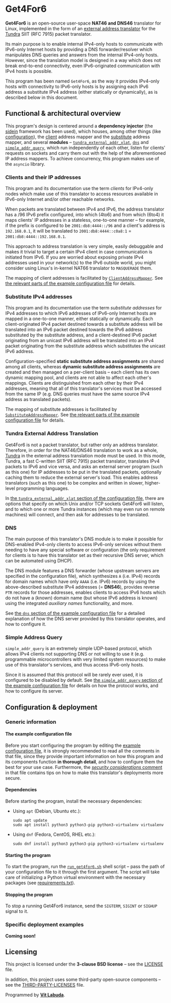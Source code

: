 <!--
Copyright (c) 2022 Vít Labuda. All rights reserved.

Redistribution and use in source and binary forms, with or without modification, are permitted provided that the
following conditions are met:
 1. Redistributions of source code must retain the above copyright notice, this list of conditions and the following
    disclaimer.
 2. Redistributions in binary form must reproduce the above copyright notice, this list of conditions and the
    following disclaimer in the documentation and/or other materials provided with the distribution.
 3. Neither the name of the copyright holder nor the names of its contributors may be used to endorse or promote
    products derived from this software without specific prior written permission.

THIS SOFTWARE IS PROVIDED BY THE COPYRIGHT HOLDERS AND CONTRIBUTORS "AS IS" AND ANY EXPRESS OR IMPLIED WARRANTIES,
INCLUDING, BUT NOT LIMITED TO, THE IMPLIED WARRANTIES OF MERCHANTABILITY AND FITNESS FOR A PARTICULAR PURPOSE ARE
DISCLAIMED. IN NO EVENT SHALL THE COPYRIGHT HOLDER OR CONTRIBUTORS BE LIABLE FOR ANY DIRECT, INDIRECT, INCIDENTAL,
SPECIAL, EXEMPLARY, OR CONSEQUENTIAL DAMAGES (INCLUDING, BUT NOT LIMITED TO, PROCUREMENT OF SUBSTITUTE GOODS OR
SERVICES; LOSS OF USE, DATA, OR PROFITS; OR BUSINESS INTERRUPTION) HOWEVER CAUSED AND ON ANY THEORY OF LIABILITY,
WHETHER IN CONTRACT, STRICT LIABILITY, OR TORT (INCLUDING NEGLIGENCE OR OTHERWISE) ARISING IN ANY WAY OUT OF THE USE
OF THIS SOFTWARE, EVEN IF ADVISED OF THE POSSIBILITY OF SUCH DAMAGE.
-->

# Get4For6
**Get4For6** is an open-source user-space **NAT46 and DNS46** translator for Linux, implemented in the form of an
[external address translator](https://github.com/vitlabuda/tundra-nat64/blob/main/external_addr_xlat/EXTERNAL-ADDR-XLAT-PROTOCOL.md)
for the [Tundra](https://github.com/vitlabuda/tundra-nat64) SIIT (RFC 7915) packet translator.

Its main purpose is to enable internal IPv4-only hosts to communicate with IPv6-only Internet hosts by providing a 
DNS forwarder/resolver which manipulates DNS queries and answers from the internal IPv4-only hosts. However, since the
translation model is designed in a way which does not break end-to-end connectivity, even IPv6-originated 
communication with IPv4 hosts is possible.

This program has been named `Get4For6`, as the way it provides IPv4-only hosts with connectivity to IPv6-only hosts is
by assigning each IPv6 address a substitute IPv4 address (either statically or dynamically), as is described below in 
this document.





## Functional & architectural overview
This program's design is centered around a **dependency injector** (the [sidein](https://github.com/vitlabuda/sidein)
framework has been used), which houses, among other things (like [configuration](src/get4for6/config)), the 
[client](src/get4for6/addr_mapper/client) address mapper and the [substitute](src/get4for6/addr_mapper/substitute) 
address mapper, and several **modules** – [`tundra_external_addr_xlat`](src/get4for6/modules/m_xax), 
[`dns`](src/get4for6/modules/m_dns) and [`simple_addr_query`](src/get4for6/modules/m_saq), which run independently 
of each other, listen for clients' requests on sockets and carry them out with the help of the aforementioned IP 
address mappers. To achieve concurrency, this program makes use of the `asyncio` library.



### Clients and their IP addresses
This program and its documentation use the term _clients_ for IPv4-only nodes which make use of this translator to
access resources available in IPv6-only Internet and/or other reachable networks. 

When packets are translated between IPv4 and IPv6, the address translator has a /96 IPv6 prefix configured, into 
which (4to6) and from which (6to4) it maps clients' IP addresses in a stateless, one-to-one manner – for example, if 
the prefix is configured to be `2001:db8:4444::/96` and a client's address is `192.168.0.1`, it will be translated to 
`2001:db8:4444::c0a8:1` = `2001:db8:4444::192.168.0.1`.

This approach to address translation is very simple, easily debuggable and makes it trivial to target a certain IPv4
client in case communication is initiated from IPv6. If you are worried about exposing private IPv4 addresses
used in your network(s) to the IPv6 outside world, you might consider using Linux's in-kernel NAT66 translator to 
`MASQUERADE` them.

The mapping of client addresses is facilitated by 
[`ClientAddressMapper`](src/get4for6/addr_mapper/client/ClientAddressMapper.py). 
See [the relevant parts of the example configuration file](get4for6.example.toml#L21-L43) for details.



### Substitute IPv4 addresses
This program and its documentation use the term _substitute addresses_ for IPv4 addresses to which IPv6 addresses
of IPv6-only Internet hosts are mapped in a one-to-one manner, either statically or dynamically. Each
client-originated IPv4 packet destined towards a substitute address will be translated into an IPv6 packet destined
towards the IPv6 address substituted by the substitute address, and a client-destined IPv6 packet originating from an
unicast IPv6 address will be translated into an IPv4 packet originating from the substitute address which
substitutes the unicast IPv6 address.

Configuration-specified **static substitute address assignments** are shared among all clients, whereas **dynamic
substitute address assignments** are created and then managed on a per-client basis – each client has its own dynamic 
mapping pool, and clients are not able to affect each other's mappings. Clients are distinguished from each other by 
their IPv4 addresses, meaning that all of this translator's services must be accessed from the same IP (e.g. DNS 
queries must have the same source IPv4 address as translated packets). 

The mapping of substitute addresses is facilitated by
[`SubstituteAddressMapper`](src/get4for6/addr_mapper/substitute/SubstituteAddressMapper.py).
See [the relevant parts of the example configuration file](get4for6.example.toml#L47-L116) for details.



### Tundra External Address Translation
Get4For6 is not a packet translator, but rather only an address translator. Therefore, in order for the NAT46/DNS46
translation to work as a whole, [Tundra](https://github.com/vitlabuda/tundra-nat64) in the external address
translation mode must be used. In this mode, Tundra, a fast C-written SIIT (RFC 7915) packet translator, translates
IPv4 packets to IPv6 and vice versa, and asks an external server program (such as this one) for IP addresses to be put 
in the translated packets, optionally caching them to reduce the external server's load. This enables address 
translators (such as this one) to be complex and written in slower, higher-level programming languages.

In [the `tundra_external_addr_xlat` section of the configuration file](get4for6.example.toml#L140-L158), there are 
options that specify on which Unix and/or TCP sockets Get4For6 will listen, and to which one or more Tundra instances 
(which may even run on remote machines) will connect, and then ask for addresses to be translated.



### DNS
The main purpose of this translator's DNS module is to make it possible for DNS-enabled IPv4-only clients to access
IPv6-only services without them needing to have any special software or configuration (the only requirement for
clients is to have this translator set as their recursive DNS server, which can be automated using DHCP).

The DNS module features a DNS forwarder (whose upstream servers are specified in the configuration file), which
synthesizes `A` (i.e. IPv4) records for domain names which have only `AAAA` (i.e. IPv6) records by using the 
above-described substitute IPv4 addresses (= **DNS46**), provides reverse `PTR` records for those addresses, enables 
clients to access IPv6 hosts which do not have a (known) domain name (but whose IPv6 address is known) using the 
integrated _auxiliary names_ functionality, and more.

See [the `dns` section of the example configuration file](get4for6.example.toml#L165-L190) for a detailed explanation 
of how the DNS server provided by this translator operates, and how to configure it.



### Simple Address Query
`simple_addr_query` is an extremely simple UDP-based protocol, which allows IPv4 clients not supporting DNS or not 
willing to use it (e.g. programmable microcontrollers with very limited system resources) to make use of this 
translator's services, and thus access IPv6-only hosts.

Since it is assumed that this protocol will be rarely ever used, it is configured to be disabled by default.
See [the `simple_addr_query` section of the example configuration file](get4for6.example.toml#L269-L294) for details 
on how the protocol works, and how to configure its server.





## Configuration & deployment

### Generic information

#### The example configuration file
Before you start configuring the program by editing the [example configuration file](get4for6.example.toml), it is
strongly recommended to read all the comments in that file, since they provide important information on how this 
program and its components function **in thorough detail**, and how to configure them the best for your use case.
Furthermore, the [_security considerations_ comment](get4for6.example.toml#L118-L134) in that file contains tips on how 
to make this translator's deployments more secure.

#### Dependencies
Before starting the program, install the necessary dependencies:
- Using `apt` (Debian, Ubuntu etc.):
  ```shell
  sudo apt update
  sudo apt install python3 python3-pip python3-virtualenv virtualenv
  ```
- Using `dnf` (Fedora, CentOS, RHEL etc.):
  ```shell
  sudo dnf install python3 python3-pip python3-virtualenv virtualenv
  ```

#### Starting the program
To start the program, run the [`run_get4for6.sh`](src/run_get4for6.sh) shell script – pass the path of your 
configuration file to it through the first argument. The script will take care of initializing a Python virtual
environment with the necessary packages (see [requirements.txt](src/requirements.txt)).

#### Stopping the program
To stop a running Get4For6 instance, send the `SIGTERM`, `SIGINT` or `SIGHUP` signal to it.



### Specific deployment examples 
**Coming soon!**





## Licensing
This project is licensed under the **3-clause BSD license** – see the [LICENSE](LICENSE) file.

In addition, this project uses some third-party open-source components – see the 
[THIRD-PARTY-LICENSES](THIRD-PARTY-LICENSES) file.

Programmed by **[Vít Labuda](https://vitlabuda.cz/)**.
